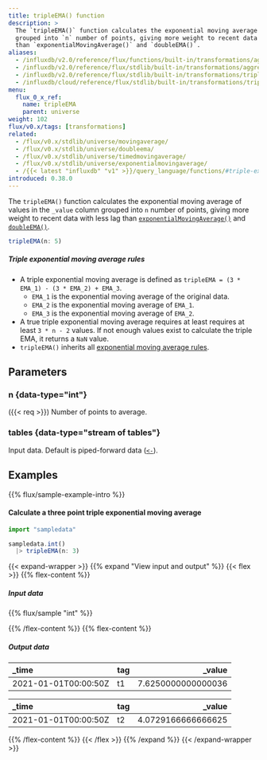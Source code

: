 ```yaml
---
title: tripleEMA() function
description: >
  The `tripleEMA()` function calculates the exponential moving average of values
  grouped into `n` number of points, giving more weight to recent data with less lag
  than `exponentialMovingAverage()` and `doubleEMA()`.
aliases:
  - /influxdb/v2.0/reference/flux/functions/built-in/transformations/aggregates/tripleema/
  - /influxdb/v2.0/reference/flux/stdlib/built-in/transformations/aggregates/tripleema/
  - /influxdb/v2.0/reference/flux/stdlib/built-in/transformations/tripleema/
  - /influxdb/cloud/reference/flux/stdlib/built-in/transformations/tripleema/
menu:
  flux_0_x_ref:
    name: tripleEMA
    parent: universe
weight: 102
flux/v0.x/tags: [transformations]
related:
  - /flux/v0.x/stdlib/universe/movingaverage/
  - /flux/v0.x/stdlib/universe/doubleema/
  - /flux/v0.x/stdlib/universe/timedmovingaverage/
  - /flux/v0.x/stdlib/universe/exponentialmovingaverage/
  - /{{< latest "influxdb" "v1" >}}/query_language/functions/#triple-exponential-moving-average, InfluxQL TRIPLE_EXPONENTIAL_MOVING_AVERAGE()
introduced: 0.38.0
---
```


The `tripleEMA()` function calculates the exponential moving average of values in
the `_value` column grouped into `n` number of points, giving more weight to recent
data with less lag than
[`exponentialMovingAverage()`](/flux/v0.x/stdlib/universe/exponentialmovingaverage/)
and [`doubleEMA()`](http://localhost:1313/influxdb/v2.0/reference/flux/stdlib/built-in/transformations/doubleema/).

```js
tripleEMA(n: 5)
```

##### Triple exponential moving average rules
- A triple exponential moving average is defined as `tripleEMA = (3 * EMA_1) - (3 * EMA_2) + EMA_3`.
  - `EMA_1` is the exponential moving average of the original data.
  - `EMA_2` is the exponential moving average of `EMA_1`.
  - `EMA_3` is the exponential moving average of `EMA_2`.
- A true triple exponential moving average requires at least requires at least `3 * n - 2` values.
  If not enough values exist to calculate the triple EMA, it returns a `NaN` value.
- `tripleEMA()` inherits all [exponential moving average rules](/flux/v0.x/stdlib/universe/exponentialmovingaverage/#exponential-moving-average-rules).

## Parameters

### n {data-type="int"}
({{< req >}})
Number of points to average.

### tables {data-type="stream of tables"}
Input data.
Default is piped-forward data ([`<-`](/flux/v0.x/spec/expressions/#pipe-expressions)).

## Examples
{{% flux/sample-example-intro %}}

#### Calculate a three point triple exponential moving average
```js
import "sampledata"

sampledata.int()
  |> tripleEMA(n: 3)
```

{{< expand-wrapper >}}
{{% expand "View input and output" %}}
{{< flex >}}
{{% flex-content %}}

##### Input data
{{% flux/sample "int" %}}

{{% /flex-content %}}
{{% flex-content %}}

##### Output data
| _time                | tag |             _value |
| :------------------- | :-- | -----------------: |
| 2021-01-01T00:00:50Z | t1  | 7.6250000000000036 |

| _time                | tag |             _value |
| :------------------- | :-- | -----------------: |
| 2021-01-01T00:00:50Z | t2  | 4.0729166666666625 |

{{% /flex-content %}}
{{< /flex >}}
{{% /expand %}}
{{< /expand-wrapper >}}
